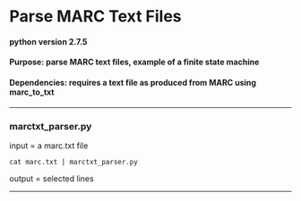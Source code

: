 # Parse MARC Text Files
#### python version 2.7.5
#### Purpose: parse MARC text files, example of a finite state machine
#### Dependencies: requires a text file as produced from MARC using marc_to_txt
------------------------------------------------------------------------------
### marctxt_parser.py
input = a marc.txt file

```
cat marc.txt | marctxt_parser.py
```

output = selected lines

---------------------------------------------------------------------------------
